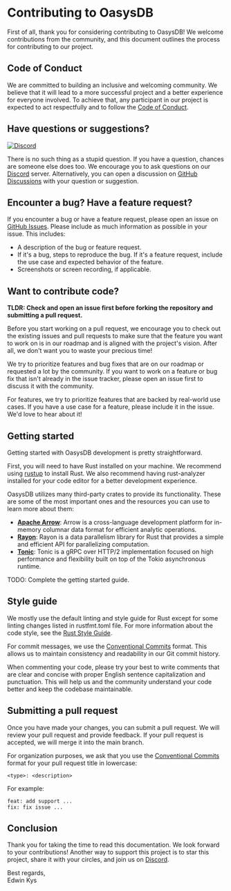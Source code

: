 # Contributing to OasysDB

First of all, thank you for considering contributing to OasysDB! We welcome
contributions from the community, and this document outlines the process for
contributing to our project.

## Code of Conduct

We are committed to building an inclusive and welcoming community. We believe
that it will lead to a more successful project and a better experience for
everyone involved. To achieve that, any participant in our project is expected
to act respectfully and to follow the [Code of Conduct](code_of_conduct.md).

## Have questions or suggestions?

[![Discord](https://img.shields.io/discord/1182432298382131200?logo=discord&logoColor=%23ffffff&label=Discord&labelColor=%235865F2&style=for-the-badge)](https://discord.gg/bDhQrkqNP4)

There is no such thing as a stupid question. If you have a question, chances are
someone else does too. We encourage you to ask questions on our
[Discord](https://discord.gg/bDhQrkqNP4) server. Alternatively, you can open a
discussion on
[GitHub Discussions](https://github.com/oasysai/oasysdb/discussions) with your
question or suggestion.

## Encounter a bug? Have a feature request?

If you encounter a bug or have a feature request, please open an issue on
[GitHub Issues](https://github.com/oasysai/oasysdb/issues). Please include as
much information as possible in your issue. This includes:

- A description of the bug or feature request.
- If it's a bug, steps to reproduce the bug. If it's a feature request, include
  the use case and expected behavior of the feature.
- Screenshots or screen recording, if applicable.

## Want to contribute code?

**TLDR: Check and open an issue first before forking the repository and
submitting a pull request.**

Before you start working on a pull request, we encourage you to check out the
existing issues and pull requests to make sure that the feature you want to work
on is in our roadmap and is aligned with the project's vision. After all, we
don't want you to waste your precious time!

We try to prioritize features and bug fixes that are on our roadmap or requested
a lot by the community. If you want to work on a feature or bug fix that isn't
already in the issue tracker, please open an issue first to discuss it with the
community.

For features, we try to prioritize features that are backed by real-world use
cases. If you have a use case for a feature, please include it in the issue.
We'd love to hear about it!

## Getting started

Getting started with OasysDB development is pretty straightforward.

First, you will need to have Rust installed on your machine. We recommend using
[rustup](https://www.rust-lang.org/tools/install) to install Rust. We also
recommend having rust-analyzer installed for your code editor for a better
development experience.

OasysDB utilizes many third-party crates to provide its functionality. These are
some of the most important ones and the resources you can use to learn more
about them:

- [**Apache Arrow**](https://arrow.apache.org): Arrow is a cross-language
  development platform for in-memory columnar data format for efficient analytic
  operations.
- [**Rayon**](https://github.com/rayon-rs/rayon): Rayon is a data parallelism
  library for Rust that provides a simple and efficient API for parallelizing
  computation.
- [**Tonic**](https://github.com/hyperium/tonic): Tonic is a gRPC over HTTP/2
  implementation focused on high performance and flexibility built on top of the
  Tokio asynchronous runtime.

TODO: Complete the getting started guide.

## Style guide

We mostly use the default linting and style guide for Rust except for some
linting changes listed in rustfmt.toml file. For more information about the code
style, see the
[Rust Style Guide](https://doc.rust-lang.org/beta/style-guide/index.html).

For commit messages, we use the
[Conventional Commits](https://www.conventionalcommits.org/en/v1.0.0/) format.
This allows us to maintain consistency and readability in our Git commit
history.

When commenting your code, please try your best to write comments that are clear
and concise with proper English sentence capitalization and punctuation. This
will help us and the community understand your code better and keep the codebase
maintainable.

## Submitting a pull request

Once you have made your changes, you can submit a pull request. We will review
your pull request and provide feedback. If your pull request is accepted, we
will merge it into the main branch.

For organization purposes, we ask that you use the
[Conventional Commits](https://www.conventionalcommits.org/en/v1.0.0/) format
for your pull request title in lowercase:

```
<type>: <description>
```

For example:

```
feat: add support ...
fix: fix issue ...
```

## Conclusion

Thank you for taking the time to read this documentation. We look forward to
your contributions! Another way to support this project is to star this project,
share it with your circles, and join us on
[Discord](https://discord.gg/bDhQrkqNP4).

Best regards,<br /> Edwin Kys
